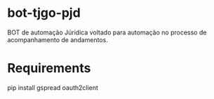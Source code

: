 # bot-tjgo-pjd
BOT de automação Júridica voltado para automação no processo de acompanhamento de andamentos.

<h1>Requirements</h1>
    pip install gspread oauth2client